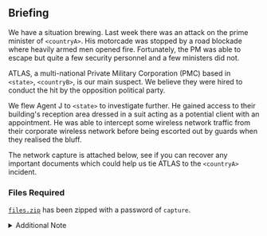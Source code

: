 ## Briefing

We have a situation brewing. Last week there was an attack on the prime minister of `<countryA>`. His motorcade was stopped by a road blockade where heavily armed men opened fire. Fortunately, the PM was able to escape but quite a few security personnel and a few ministers did not.

ATLAS, a multi-national Private Military Corporation (PMC) based in `<state>`, `<countryB>`, is our main suspect. We believe they were hired to conduct the hit by the opposition political party.

We flew Agent J to `<state>` to investigate further. He gained access to their building's reception area dressed in a suit acting as a potential client with an appointment. He was able to intercept some wireless network traffic from their corporate wireless network before being escorted out by guards when they realised the bluff.

The network capture is attached below, see if you can recover any important documents which could help us tie ATLAS to the `<countryA>` incident.

### Files Required

[`files.zip`](files.zip) has been zipped with a password of `capture`.

<details>
  <summary>Additional Note</summary>
  <p>Names of countries and states have been removed. <strong>Make them up when hosting your challenge.</strong></p>
</details>
